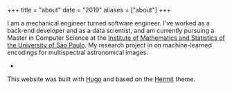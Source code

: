 +++
title = "about"
date = "2019"
aliases = ["about"]
+++

I am a mechanical engineer turned software engineer. I've worked as a back-end developer and as a data scientist, and am currently pursuing a Master in Computer Science at the [Institute of Mathematics and Statistics of the University of São Paulo](https://www.ime.usp.br/en). My research project in on machine-learned encodings for multispectral astronomical images.


*


This website was built with [Hugo](https://gohugo.io/) and based on the [Hermit](https://github.com/Track3/hermit) theme.